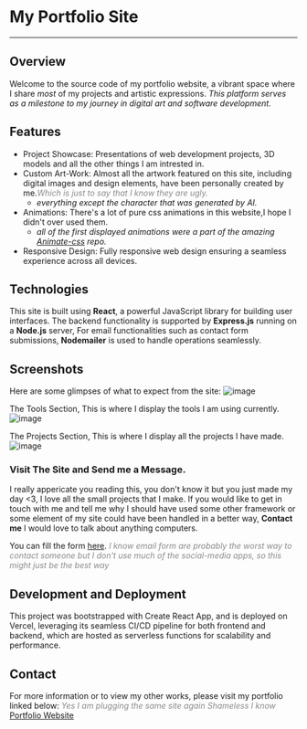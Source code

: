 # My Portfolio Site
-----------------------------------------------
## Overview
  Welcome to the source code of my portfolio website, a vibrant space where I share *most* of my projects and artistic expressions. 
    *This platform serves as a milestone to my journey in digital art and software development.*

## Features
  * Project Showcase: Presentations of web development projects, 3D models and all the other things I am intrested in.
  * Custom Art-Work: Almost all the artwork featured on this site, including digital images and design elements, have been personally created by me.<span style="opacity: 0.5;">*Which is just to say that I know they are ugly.*</span>
    *  *everything except the character that was generated by AI.* 
  * Animations: There's a lot of pure css animations in this website,I hope I didn't over used them.
    * *all of the first displayed animations were a part of the amazing [Animate-css](https://github.com/animate-css/animate.css) repo.*
  * Responsive Design: Fully responsive web design ensuring a seamless experience across all devices.

## Technologies
  This site is built using **React**, a powerful JavaScript library for building user interfaces. The backend functionality is supported by **Express.js** running on a **Node.js** server, For email functionalities such as contact form submissions, **Nodemailer** is used to handle operations seamlessly.

## Screenshots
Here are some glimpses of what to expect from the site:
![image](https://github.com/Exploser/portfolio-website/assets/126280113/13ba229d-9a55-4e29-81ac-dc0e410901c0)

The Tools Section, This is where I display the tools I am using currently.
![image](https://github.com/Exploser/portfolio-website/assets/126280113/25a0253b-3c7f-4ddf-9e0e-30e92a660787)

The Projects Section, This is where I display all the projects I have made.
![image](https://github.com/Exploser/portfolio-website/assets/126280113/fa87abf6-b4e9-4724-9dbf-a74f5d6e2735)

### Visit The Site and Send me a Message.
  I really appericate you reading this, you don't know it but you just made my day <3, I love all the small projects that I make. If you would like to get in touch with me and tell me why I should have used some other framework or some element of my site could have been handled in a better way, **Contact me** I would love to talk about anything computers.

  You can fill the form [here](https://exploser.info/#connect). <span style="opacity: 0.5;">*I know email form are probably the worst way to contact someone but I don't use much of the social-media apps, so this might just be the best way*</span>

## Development and Deployment
  This project was bootstrapped with Create React App, and is deployed on Vercel, leveraging its seamless CI/CD pipeline for both frontend and backend, which are hosted as serverless functions for scalability and performance.

## Contact
  For more information or to view my other works, please visit my portfolio linked below: <span style="opacity: 0.5;">*Yes I am plugging the same site again* *Shameless I know*</span>
[Portfolio Website](https://exploser.info)

<!--with MongoDB as the database for storing user and post data. -->

